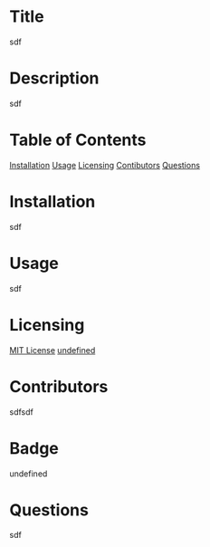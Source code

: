 # Title
sdf
# Description
sdf
# Table of Contents
[Installation](#installation)
[Usage](#usage)
[Licensing](#license)
[Contibutors](#contributors)
[Questions](#questions)
# Installation
sdf
# Usage
sdf
# Licensing
[MIT License](https://opensource.org/licenses/MIT)
[undefined](https://choosealicense.com/licenses/gpl-3.0/)
# Contributors
sdfsdf
# Badge
undefined
# Questions
sdf